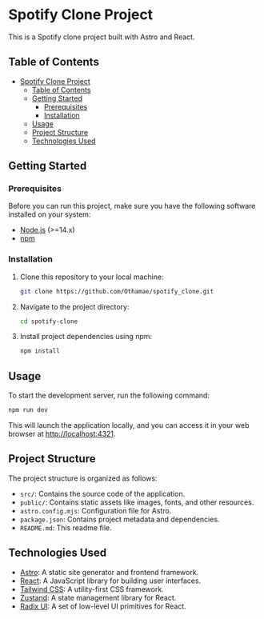 # Spotify Clone Project

This is a Spotify clone project built with Astro and React.

 <!-- It allows you to explore music, create playlists, and enjoy a seamless music streaming experience. -->

## Table of Contents
- [Spotify Clone Project](#spotify-clone-project)
  - [Table of Contents](#table-of-contents)
  - [Getting Started](#getting-started)
    - [Prerequisites](#prerequisites)
    - [Installation](#installation)
  - [Usage](#usage)
  - [Project Structure](#project-structure)
  - [Technologies Used](#technologies-used)

## Getting Started

### Prerequisites
Before you can run this project, make sure you have the following software installed on your system:
- [Node.js](https://nodejs.org/) (>=14.x)
- [npm](https://www.npmjs.com/)

### Installation
1. Clone this repository to your local machine:
   ```sh
   git clone https://github.com/Othamae/spotify_clone.git
   ```

2. Navigate to the project directory:
   ```sh
   cd spotify-clone
   ```

3. Install project dependencies using npm:
   ```sh
   npm install
   ```

## Usage
To start the development server, run the following command:
```sh
npm run dev
```

This will launch the application locally, and you can access it in your web browser at [http://localhost:4321](http://localhost:4321).

## Project Structure
The project structure is organized as follows:
- `src/`: Contains the source code of the application.
- `public/`: Contains static assets like images, fonts, and other resources.
- `astro.config.mjs`: Configuration file for Astro.
- `package.json`: Contains project metadata and dependencies.
- `README.md`: This readme file.

## Technologies Used
- [Astro](https://astro.build/): A static site generator and frontend framework.
- [React](https://reactjs.org/): A JavaScript library for building user interfaces.
- [Tailwind CSS](https://tailwindcss.com/): A utility-first CSS framework.
- [Zustand](https://github.com/pmndrs/zustand): A state management library for React.
- [Radix UI](https://radix-ui.com/): A set of low-level UI primitives for React.

